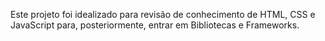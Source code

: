 Este projeto foi idealizado para revisão de conhecimento de HTML, CSS e JavaScript para, posteriormente, entrar em Bibliotecas e Frameworks. 

